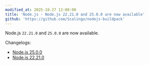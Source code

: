 ```yaml
---
modified_at: 2025-10-27 12:00:00
title: 'Node.js - Node.js 22.21.0 and 25.0.0 are now available'
github: 'https://github.com/Scalingo/nodejs-buildpack'
---
```


Node.js `22.21.0` and `25.0.0` are now available.

Changelogs:
- [Node.js 25.0.0](https://github.com/nodejs/node/blob/main/doc/changelogs/CHANGELOG_V25.md#25.0.0)
- [Node.js 22.21.0](https://github.com/nodejs/node/blob/main/doc/changelogs/CHANGELOG_V22.md#22.21.0)
